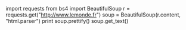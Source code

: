 import requests
from bs4 import BeautifulSoup
r = requests.get("http://www.lemonde.fr")
soup = BeautifulSoup(r.content, "html.parser")
print soup.prettify()
soup.get_text()
